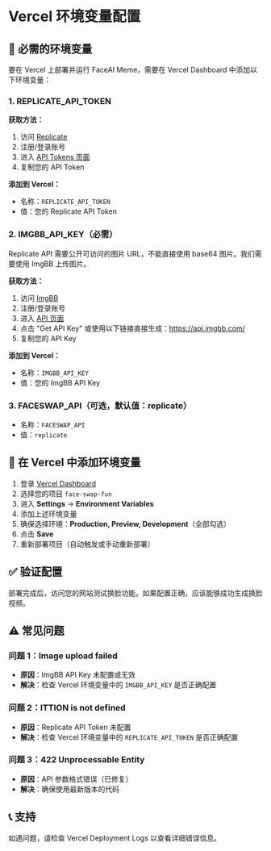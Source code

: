 # Vercel 环境变量配置

## 📝 必需的环境变量

要在 Vercel 上部署并运行 FaceAI Meme，需要在 Vercel Dashboard 中添加以下环境变量：

### 1. REPLICATE_API_TOKEN

**获取方法：**
1. 访问 [Replicate](https://replicate.com/)
2. 注册/登录账号
3. 进入 [API Tokens 页面](https://replicate.com/account/api-tokens)
4. 复制您的 API Token

**添加到 Vercel：**
- 名称：`REPLICATE_API_TOKEN`
- 值：您的 Replicate API Token

### 2. IMGBB_API_KEY（必需）

Replicate API 需要公开可访问的图片 URL，不能直接使用 base64 图片。我们需要使用 ImgBB 上传图片。

**获取方法：**
1. 访问 [ImgBB](https://imgbb.com/)
2. 注册/登录账号
3. 进入 [API 页面](https://api.imgbb.com/)
4. 点击 "Get API Key" 或使用以下链接直接生成：https://api.imgbb.com/
5. 复制您的 API Key

**添加到 Vercel：**
- 名称：`IMGBB_API_KEY`
- 值：您的 ImgBB API Key

### 3. FACESWAP_API（可选，默认值：replicate）

- 名称：`FACESWAP_API`
- 值：`replicate`

## 🚀 在 Vercel 中添加环境变量

1. 登录 [Vercel Dashboard](https://vercel.com/dashboard)
2. 选择您的项目 `face-swap-fun`
3. 进入 **Settings** → **Environment Variables**
4. 添加上述环境变量
5. 确保选择环境：**Production, Preview, Development**（全部勾选）
6. 点击 **Save**
7. 重新部署项目（自动触发或手动重新部署）

## ✅ 验证配置

部署完成后，访问您的网站测试换脸功能。如果配置正确，应该能够成功生成换脸视频。

## ⚠️ 常见问题

### 问题 1：Image upload failed
- **原因**：ImgBB API Key 未配置或无效
- **解决**：检查 Vercel 环境变量中的 `IMGBB_API_KEY` 是否正确配置

### 问题 2：ITTION is not defined
- **原因**：Replicate API Token 未配置
- **解决**：检查 Vercel 环境变量中的 `REPLICATE_API_TOKEN` 是否正确配置

### 问题 3：422 Unprocessable Entity
- **原因**：API 参数格式错误（已修复）
- **解决**：确保使用最新版本的代码

## 📞 支持

如遇问题，请检查 Vercel Deployment Logs 以查看详细错误信息。

